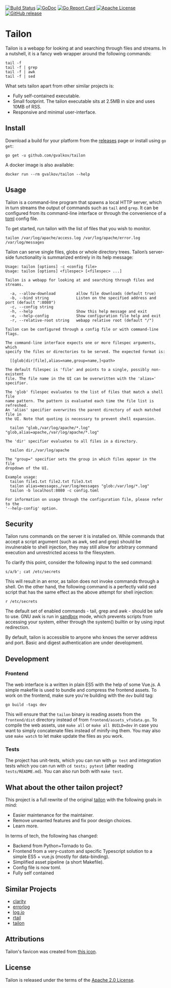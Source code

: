 [![Build Status](https://img.shields.io/travis/gvalkov/tailon.svg)](https://travis-ci.com/gvalkov/tailon)
[![GoDoc](https://godoc.org/github.com/gvalkov/tailon?status.svg)](https://godoc.org/github.com/gvalkov/tailon)
[![Go Report Card](https://goreportcard.com/badge/github.com/gvalkov/tailon)](https://goreportcard.com/report/github.com/gvalkov/tailon)
[![Apache License](https://img.shields.io/badge/license-Apache-blue.svg)](https://github.com/gvalkov/tailon/blob/master/LICENSE)
[![GitHub release](https://img.shields.io/github/release/gvalkov/tailon.svg)](https://github.com/gvalkov/tailon/releases)

# Tailon

Tailon is a webapp for looking at and searching through files and streams. In a
nutshell, it is a fancy web wrapper around the following commands:

```
tail -f
tail -f | grep
tail -f | awk
tail -f | sed
```

What sets tailon apart from other similar projects is:

* Fully self-contained executable.
* Small footprint. The tailon executable sits at 2.5MB in size and uses 10MB of RSS.
* Responsive and minimal user-interface.

## Install

Download a build for your platform from the [releases] page or install using `go get`:

```
go get -u github.com/gvalkov/tailon
```

A docker image is also available:

```
docker run --rm gvalkov/tailon --help
```

## Usage

Tailon is a command-line program that spawns a local HTTP server, which in turn
streams the output of commands such as `tail` and `grep`. It can be configured
from its command-line interface or through the convenience of a [toml] config
file.

To get started, run tailon with the list of files that you wish to monitor.

```
tailon /var/log/apache/access.log /var/log/apache/error.log /var/log/messages
```

Tailon can serve single files, globs or whole directory trees. Tailon’s
server-side functionality is summarized entirely in its help message:

[//]: # (run "make README.md" to update the next section with the output of tailon --help)

[//]: # (BEGIN HELP)
```
Usage: tailon [options] -c <config file>
Usage: tailon [options] <filespec> [<filespec> ...]

Tailon is a webapp for looking at and searching through files and streams.

  -a, --allow-download         allow file downloads (default true)
  -b, --bind string            Listen on the specified address and port (default ":8080")
  -c, --config string
  -h, --help                   Show this help message and exit
  -e, --help-config            Show configuration file help and exit
  -r, --relative-root string   webapp relative root (default "/")

Tailon can be configured through a config file or with command-line flags.

The command-line interface expects one or more filespec arguments, which
specify the files or directories to be served. The expected format is:

  [[glob|dir|file],alias=name,group=name,]<path>

The default filespec is 'file' and points to a single, possibly non-existent
file. The file name in the UI can be overwritten with the 'alias=' specifier.

The 'glob' filespec evaluates to the list of files that match a shell file
name pattern. The pattern is evaluated each time the file list is refreshed.
An 'alias' specifier overwrites the parent directory of each matched file in
the UI. Note that quoting is necessary to prevent shell expansion.

  tailon "glob,/var/log/apache/*.log" "glob,alias=apache,/var/log/apache/*.log"

The 'dir' specifier evaluates to all files in a directory.

  tailon dir,/var/log/apache

The "group=" specifier sets the group in which files appear in the file
dropdown of the UI.

Example usage:
  tailon file1.txt file2.txt file3.txt
  tailon alias=messages,/var/log/messages "glob:/var/log/*.log"
  tailon -b localhost:8080 -c config.toml

For information on usage through the configuration file, please refer to the
'--help-config' option.
```
[//]: # (END HELP)

## Security

Tailon runs commands on the server it is installed on. While commands that
accept a script argument (such as awk, sed and grep) should be invulnerable to
shell injection, they may still allow for arbitrary command execution and
unrestricted access to the filesystem.

To clarify this point, consider the following input to the sed command:

```
s/a/b'; cat /etc/secrets
```

This will result in an error, as tailon does not invoke commands through a
shell. On the other hand, the following command is a perfectly valid sed script
that has the same effect as the above attempt for shell injection:

```
r /etc/secrets
```

The default set of enabled commands - tail, grep and awk - should be safe to
use. GNU awk is run in [sandbox] mode, which prevents scripts from accessing your
system, either through the system() builtin or by using input redirection.

By default, tailon is accessible to anyone who knows the server address and
port. Basic and digest authentication are under development.


## Development

### Frontend

The web interface is a written in plain ES5 with the help of some Vue.js. A
simple makefile is used to bundle and compress the frontend assets. To work
on the frontend, make sure you're building with the `dev` build tag:

```
go build -tags dev
```

This will ensure that the `tailon` binary is reading assets from the
`frontend/dist` directory instead of from `frontend/assets_vfsdata.go`. To
compile the web assets, use `make all` or `make all BUILD=dev` in case you want
to simply concatenate files instead of minify-ing them. You may also use `make
watch` to let make update the files as you work.

### Tests

The project has unit-tests, which you can run with `go test` and integration
tests which you can run with `cd tests; pytest` (after reading
`tests/README.md`). You can also run both with `make test`.

## What about the other tailon project?

This project is a full rewrite of the original [tailon] with the following goals in mind:

* Easier maintenance for the maintainer.
* Remove unwanted features and fix poor design choices.
* Learn more.

In terms of tech, the following has changed:

* Backend from Python+Tornado to Go.
* Frontend from a very-custom and specific Typescript solution to a simple ES5 + vue.js
  (mostly for data-binding).
* Simplified asset pipeline (a short Makefile).
* Config file is now toml.
* Fully self contained


## Similar Projects

* [clarity]
* [errorlog]
* [log.io]
* [rtail]
* [tailon]


Attributions
------------

Tailon's favicon was created from [this icon].


## License

Tailon is released under the terms of the [Apache 2.0 License].



[clarity]:   https://github.com/tobi/clarity
[tailon]:    https://github.com/gvalkov/tailon
[wtee]:      https://github.com/gvalkov/wtee
[toml]:      https://github.com/toml-lang/toml
[releases]:  https://github.com/gvalkov/tailon-next/releases
[errorlog]:  http://www.psychogenic.com/en/products/Errorlog.php
[log.io]:    http://logio.org/
[rtail]:     http://rtail.org/
[this icon]: http://www.iconfinder.com/icondetails/15150/48/terminal_icon
[sandbox]:   http://www.gnu.org/software/gawk/manual/html_node/Options.html#index-g_t_0040code_007b_002dS_007d-option-277
[Apache 2.0 License]: LICENSE
